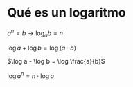 # Qué es un logaritmo

$a^n = b \rightarrow \log_a b = n$

$\log a + \log b = \log(a \cdot b)$

$\log a - \log b = \log \frac{a}{b}$

$\log a^n = n\cdot \log a$
